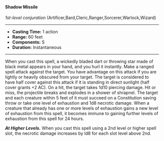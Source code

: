 #### Shadow Missile
*1st-level conjuration* (Artificer,Bard,Cleric,Ranger,Sorcerer,Warlock,Wizard)
___
- **Casting Time:** 1 action
- **Range:** 60 feet
- **Components:** S
- **Duration:** Instantaneous
---
When you cast this spell, a
wickedly bladed dart or throwing star made of black metal appears in
your hand, and you hurl it instantly. Make a ranged
spell attack against the target. You have advantage
on this attack if you are lightly or heavily obscured
from your target. The target is considered to have
half cover against this attack if it is standing in
direct sunlight (half cover grants +2 AC).
On a hit, the target takes 1d10 piercing damage.
Hit or miss, the projectile breaks and explodes in a
shower of shrapnel. The target and each creature
within 5 feet of it must succeed on a Constitution
saving throw or take one level of exhaustion and 1d8
necrotic damage. When a creature that already has
one or more levels of exhaustion gains a new level
of exhaustion from this spell, it becomes immune to
gaining further levels of exhaustion from this spell
for 24 hours.

***At Higher Levels.***  When you cast this spell using
a 2nd level or higher spell slot, the necrotic damage
increases by ld8 for each slot level above 2nd.
